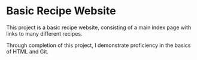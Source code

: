 # Basic Recipe Website

This project is a basic recipe website, consisting of a main index page with links to many different recipes. 

Through completion of this project, I demonstrate proficiency in the basics of HTML and Git.